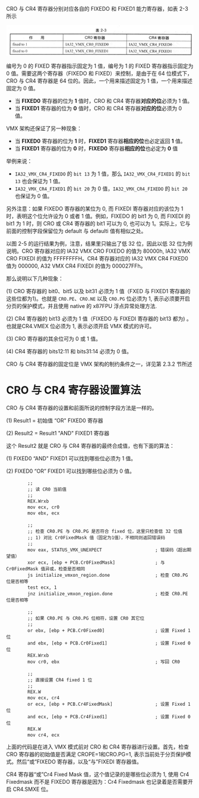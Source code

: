 
CRO 与 CR4 寄存器分别对应各自的 FIXEDO 和 FIXED1 能力寄存器，如表 2-3 所示

![2021-03-17-10-51-29.png](./images/2021-03-17-10-51-29.png)

编号为 0 的 FIXED 寄存器指示固定为 1 值，编号为 1 的 FIXED 寄存器指示固定为 0 值。需要这两个寄存器（FIXEDO 和 FIXED）来控制，是由于在 64 位模式下，CRO 与 CR4 寄存器是 64 位的。因此，一个用来描述固定为 1 值，一个用来描述固定为 0 值。

* 当 **FIXED0** 寄存器的位为 **1** 值时，CRO 和 CR4 寄存器**对应的位**必须为 1 值。
* 当 **FIXED1** 寄存器的位为 **0** 值时，CRO 和 CR4 寄存器**对应的位**必须为 0 值。

VMX 架构还保证了另一种现象：
* 当 **FIXED0** 寄存器的位为 **1** 时，**FIXED1** 寄存器**相应的位**也必定返回 **1** 值。
* 当 **FIXED1** 寄存器的位为 **0** 时，**FIXED0** 寄存器**相应的位**也必定为 **0** 值

举例来说：
* `IA32_VMX_CR4_FIXEDO` 的 `bit 13` 为 1 值，那么 `IA32_VMX_CR4_FIXED1` 的 `bit 13` 也会保证为 1 值。
* `IA32_VMX_CR4_FIXED1` 的 `bit 20` 为 0 值，`IA32_VMX_CR4_FIXEDO` 的 `bit 20` 也保证为 0 值。

另外注意：如果 FIXEDO 寄存器的某位为 0, 而 FIXEDI 寄存器对应的该位为 1 时，表明这个位允许设为 0 或者 1 值。例如，FIXEDO 的 bit1 为 0, 而 FIXEDI 的 bit1 为 1 时，则 CRO 或 CR4 寄存器的 bit1 可以为 0, 也可以为 1。实际上，它与前面的控制字段保留位为 default 与 defaulti 值有相似之处。

以图 2-5 的运行结果为例，注意，结果里只输出了低 32 位，因此以低 32 位为例说明。CRO 寄存器对应的 IA32 VMX CRO FIXEDO 的值为 80000h, IA32 VMX CRO FIXEDI 的值为 FFFFFFFFH。CR4 寄存器对应的 IA32 VMX CR4 FIXED0 值为 000000, A32 VMX CR4 FIXEDI 的值为 000027FFh。

那么说明以下几种现象：

(1) CRO 寄存器的 bit0、bit5 以及 bit31 必须为 1 值（FXED 与 FIXED1 寄存器的这些位都为1)。也就是 `CRO.PE`、`CRO.NE` 以及 `CRO.PG` 位必须为 1, 表示必须要开启分页的保护模式，并且使用 native 的 x87FPU 浮点异常处理方法.

(2) CR4 寄存器的 bit13 必须为 1 值（FIXEDO 与 FIXEDI 寄存器的 bit13 都为) 。也就是CR4.VMEX 位必须为 1, 表示必须开启 VMX 模式的许可。

(3) CRO 寄存器的其余位可为 0 或 1 值。

(4) CR4 寄存器的 bits12:11 和 bits31:14 必须为 0 值。

CRO 与 CR4 寄存器的固定位是 VMX 架构的制约条件之一，详见第 2.3.2 节所述 

# CRO 与 CR4 寄存器设置算法

CRO 与 CR4 寄存器的设置和前面所说的控制字段方法是一样的。

(1) Result1 = 初始值 “OR" FIXED0 寄存器

(2) Result2 = Result1 "AND" FIXED1 寄存器

这个 Result2 就是 CRO 与 CR4 寄存器的最终合成值，也有下面的算法：

(1) FIXED0 “AND" FIXED1 可以找到哪些位必须为 1 值。

(2) FIXED0 “OR” FIXED1 可以找到哪些位必须为 0 值。

```
        ;;
        ;; 读 CR0 当前值
        ;;
        REX.Wrxb
        mov ecx, cr0
        mov ebx, ecx
        
        ;;
        ;; 检查 CR0.PE 与 CR0.PG 是否符合 fixed 位，这里只检查低 32 位值
        ;; 1) 对比 Cr0FixedMask 值（固定为1值），不相同则返回错误码
        ;;
        mov eax, STATUS_VMX_UNEXPECT                    ; 错误码（超出期望值）
        xor ecx, [ebp + PCB.Cr0FixedMask]               ; 与 Cr0FixedMask 值异或，检查是否相同
        js initialize_vmxon_region.done                 ; 检查 CR0.PG 位是否相等
        test ecx, 1
        jnz initialize_vmxon_region.done                ; 检查 CR0.PE 位是否相等
        
        ;;
        ;; 如果 CR0.PE 与 CR0.PG 位相符，设置 CR0 其它位
        ;;
        or ebx, [ebp + PCB.Cr0Fixed0]                   ; 设置 Fixed 1 位
        and ebx, [ebp + PCB.Cr0Fixed1]                  ; 设置 Fixed 0 位
        REX.Wrxb
        mov cr0, ebx                                    ; 写回 CR0
        
        ;;
        ;; 直接设置 CR4 fixed 1 位
        ;;
        REX.W
        mov ecx, cr4
        or ecx, [ebp + PCB.Cr4FixedMask]                ; 设置 Fixed 1 位
        and ecx, [ebp + PCB.Cr4Fixed1]                  ; 设置 Fixed 0 位
        REX.W
        mov cr4, ecx
```

上面的代码是在进入 VMX 模式前对 CRO 和 CR4 寄存器进行设置。首先，检查 CRO 寄存器的初始值是否满足 CROPE=1和CRO.PG=1, 表示当前处于分页保护模式。然后“或”FIXEDO 寄存器，以及“与”FIXEDI 寄存器值。

CR4 寄存器“或”Cr4 Fixed Mask 值，这个值记录的是哪些位必须为 1, 使用 Cr4 Fixedmask 而不是 FIXEDO 寄存器是因为：Cr4 Fixedmask 也记录着是否需要开启 CR4.SMXE 位。